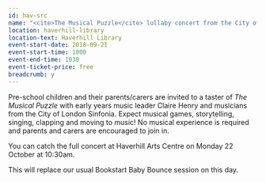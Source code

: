 ```yaml
---
id: hav-src
name: "<cite>The Musical Puzzle</cite> lullaby concert from the City of London Sinfonia - taster"
location: haverhill-library
location-text: Haverhill Library
event-start-date: 2018-09-21
event-start-time: 1000
event-end-time: 1030
event-ticket-price: free
breadcrumb: y
---
```


Pre-school children and their parents/carers are invited to a taster of <cite>The Musical Puzzle</cite> with early years music leader Claire Henry and musicians from the City of London Sinfonia. Expect musical games, storytelling, singing, clapping and moving to music! No musical experience is required and parents and carers are encouraged to join in.

You can catch the full concert at Haverhill Arts Centre on Monday 22 October at 10:30am.

This will replace our usual Bookstart Baby Bounce session on this day.
